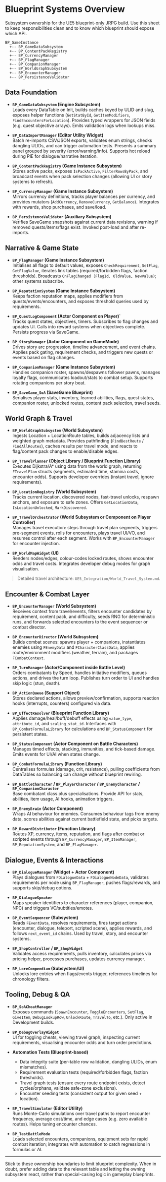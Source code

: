 # Blueprint Systems Overview

Subsystem ownership for the UE5 blueprint-only JRPG build. Use this sheet to keep responsibilities clean and to know which blueprint should expose which API.

```
BP_GameInstance
  +-- BP_GameDataSubsystem
  +-- BP_ContentPackRegistry
  +-- BP_CurrencyManager
  +-- BP_FlagManager
  +-- BP_CompanionManager
  +-- BP_WorldGraphSubsystem
  +-- BP_EncounterManager
  +-- BP_PersistenceValidator
```

## Data Foundation
- **`BP_GameDataSubsystem` (Engine Subsystem)**  
  Loads every DataTable on Init, builds caches keyed by ULID and slug, exposes helper functions (`GetStatById`, `GetItemModifiers`, `FindEncountersForLocation`). Provides typed wrappers for JSON fields (e.g. quest objective arrays). Emits validation logs when lookups miss.

- **`BP_DataImportManager` (Editor Utility Widget)**  
  Batch re-imports CSV/JSON exports, validates enum strings, checks dangling ULIDs, and can trigger automation tests. Presents a summary panel grouped by severity (error/warning/info). Supports hot reload during PIE for dialogue/narrative iteration.

- **`BP_ContentPackRegistry` (Game Instance Subsystem)**  
  Stores active packs, exposes `IsPackActive`, `FilterRowsByPack`, and broadcast events when pack selection changes (allowing UI or story systems to refresh).

- **`BP_CurrencyManager` (Game Instance Subsystem)**  
  Mirrors currency definitions, tracks player balances per currency, and provides mutators (`AddCurrency`, `RemoveCurrency`, `GetBalance`). Integrates with rewards, shop purchases, and save/load.

- **`BP_PersistenceValidator` (Auxiliary Subsystem)**  
  Verifies SaveGame snapshots against current data revisions, warning if removed quests/items/flags exist. Invoked post-load and after re-imports.

## Narrative & Game State
- **`BP_FlagManager` (Game Instance Subsystem)**  
  Initialises all flags to default values, exposes `CheckRequirement`, `SetFlag`, `GetFlagValue`, iterates link tables (required/forbidden flags, faction thresholds). Broadcasts `OnFlagChanged (FlagId, OldValue, NewValue)`; other systems subscribe.

- **`BP_ReputationSystem` (Game Instance Subsystem)**  
  Keeps faction reputation maps, applies modifiers from quests/events/encounters, and exposes threshold queries used by requirements.

- **`BP_QuestLogComponent` (Actor Component on Player)`**  
  Tracks quest states, objectives, timers. Subscribes to flag changes and updates UI. Calls into reward systems when objectives complete. Persists progress via SaveGame.

- **`BP_StoryManager` (Actor Component on GameMode)**  
  Drives story arc progression, timeline advancement, and event chains. Applies pack gating, requirement checks, and triggers new quests or events based on flag changes.

- **`BP_CompanionManager` (Game Instance Subsystem)**  
  Handles companion roster, spawns/despawns follower pawns, manages loyalty flags, communicates loadout/stats to combat setup. Supports rotating companions per story beat.

- **`BP_SaveGame_SoA` (SaveGame Blueprint)**  
  Serialises player stats, inventory, learned abilities, flags, quest states, companion roster, unlocked routes, content pack selection, travel seeds.

## World Graph & Travel
- **`BP_WorldGraphSubsystem` (World Subsystem)**  
  Ingests Location + LocationRoute tables, builds adjacency lists and weighted graph metadata. Provides pathfinding (`FindBestRoute` / `FindAllRoutes`), caches results per travel mode, and reacts to flag/content pack changes to enable/disable edges.

- **`BP_TravelPlanner` (Object Library / Blueprint Function Library)**  
  Executes Dijkstra/A* using data from the world graph, returning `FTravelPlan` structs (segments, estimated time, stamina costs, encounter odds). Supports developer overrides (instant travel, ignore requirements).

- **`BP_LocationRegistry` (World Subsystem)**  
  Tracks current location, discovered nodes, fast-travel unlocks, respawn anchors, and exposure to safe zones. Offers `GetLocationData`, `IsLocationUnlocked`, `MarkDiscovered`.

- **`BP_TravelOrchestrator` (World Subsystem or Component on Player Controller)**  
  Manages travel execution: steps through travel plan segments, triggers pre-segment events, rolls for encounters, plays travel UI/VO, and resumes control after each segment. Works with `BP_EncounterManager` for encounter injection.

- **`BP_WorldMapWidget` (UI)**  
  Renders nodes/edges, colour-codes locked routes, shows encounter odds and travel costs. Integrates developer debug modes for graph visualisation.

> Detailed travel architecture: `UE5_Integration/World_Travel_System.md`.

## Encounter & Combat Layer
- **`BP_EncounterManager` (World Subsystem)**  
  Receives context from travel/events, filters encounter candidates by requirement, content pack, and difficulty, seeds RNG for deterministic runs, and forwards selected encounters to the event sequencer or combat director.

- **`BP_EncounterDirector` (World Subsystem)**  
  Builds combat scenes: spawns player + companions, instantiates enemies using `FEnemyData` and `FCharacterClassData`, applies route/environment modifiers (weather, terrain), and packages `FCombatContext`.

- **`BP_TurnManager` (Actor/Component inside Battle Level)**  
  Orders combatants by Speed, handles initiative modifiers, queues actions, and drives the turn loop. Publishes turn order to UI and handles skip logic (stun, death).

- **`BP_ActionQueue` (Support Object)**  
  Stores declared actions, allows preview/confirmation, supports reaction hooks (interrupts, counters) configured via data.

- **`BP_EffectResolver` (Blueprint Function Library)**  
  Applies damage/heal/buff/debuff effects using `value_type`, `attribute_id`, and `scaling_stat_id`. Interfaces with `BP_CombatFormulaLibrary` for calculations and `BP_StatusComponent` for persistent states.

- **`BP_StatusComponent` (Actor Component on Battle Characters)**  
  Manages timed effects, stacking, immunities, and tick-based damage. Emits events for UI/AI when states change.

- **`BP_CombatFormulaLibrary` (Function Library)**  
  Centralises formulas (damage, crit, resistance), pulling coefficients from DataTables so balancing can change without blueprint rewiring.

- **`BP_BattleCharacter` / `BP_PlayerCharacter` / `BP_EnemyCharacter` / `BP_CompanionCharacter`**  
  Base combatant class plus specialisations. Provide API for stats, abilities, item usage, AI hooks, animation triggers.

- **`BP_EnemyBrain` (Actor Component)**  
  Wraps AI behaviour for enemies. Consumes behaviour tags from enemy data, scores abilities against current battlefield state, and picks targets.

- **`BP_RewardDistributor` (Function Library)**  
  Routes XP, currency, items, reputation, and flags after combat or scripted events through `BP_CurrencyManager`, `BP_ItemManager`, `BP_ReputationSystem`, and `BP_FlagManager`.

## Dialogue, Events & Interactions
- **`BP_DialogueManager` (Widget + Actor Component)**  
  Plays dialogues from `FDialogueData` + `FDialogueNodeData`, validates requirements per node using `BP_FlagManager`, pushes flags/rewards, and supports skip/debug options.

- **`BP_DialogueSpeaker`**  
  Maps speaker identifiers to character references (player, companion, NPC) and triggers VO/subtitles/emotes.

- **`BP_EventSequencer` (Subsystem)**  
  Reads `FEventData`, resolves requirements, fires target actions (encounter, dialogue, teleport, scripted scene), applies rewards, and follows `next_event_id` chains. Used by travel, story, and encounter systems.

- **`BP_ShopController` / `BP_ShopWidget`**  
  Validates access requirements, pulls inventory, calculates prices via pricing helper, processes purchases, updates currency manager.

- **`BP_LoreCompendium` (Subsystem/UI)**  
  Unlocks lore entries when flags/events trigger, references timelines for chronology filters.

## Tooling, Debug & QA
- **`BP_SoACheatManager`**  
  Exposes commands (`SpawnEncounter`, `ToggleEncounters`, `SetFlag`, `GiveItem`, `DebugLookupRow`, `UnlockRoute`, `TravelTo`, etc.). Only active in Development builds.

- **`BP_DebugOverlayWidget`**  
  UI for toggling cheats, viewing travel graph, inspecting current requirements, visualising encounter odds and turn order predictions.

- **Automation Tests (Blueprint-based)**  
  - Data integrity suite (per-table row validation, dangling ULIDs, enum mismatches).  
  - Requirement evaluation tests (required/forbidden flags, faction thresholds).  
  - Travel graph tests (ensure every route endpoint exists, detect cycles/orphans, validate safe-zone exclusions).  
  - Encounter seeding tests (consistent output for given seed + location).  

- **`BP_TravelSimulator` (Editor Utility)**  
  Runs Monte-Carlo simulations over travel paths to report encounter frequency, average cost/time, and edge cases (e.g. zero available routes). Helps tuning encounter chances.

- **`BP_TestBattleMode`**  
  Loads selected encounters, companions, equipment sets for rapid combat iteration; integrates with automation to catch regressions in formulas or AI.

---

Stick to these ownership boundaries to limit blueprint complexity. When in doubt, prefer adding data to the relevant table and letting the owning subsystem react, rather than special-casing logic in gameplay blueprints.

